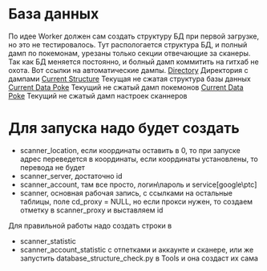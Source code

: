
# База данных
По идее Worker должен сам создать структуру БД при первой загрузке, но это не тестировалось.
Тут распологается структура БД, и полный дамп по покемонам, урезаны только секции отвечающие за сканеры.
Так как БД меняется постоянно, и болный дамп коммитить на гитхаб не охота.
Вот ссылки на автоматические дампы.
[Directory](http://pokestats.tatarnikov.org/database/) Директория с дампами
[Current Structure](http://pokestats.tatarnikov.org/database/current.structure.sql) Текущая не сжатая структура базы данных
[Current Data Poke](http://pokestats.tatarnikov.org/database/current.dump.pokemon.sql) Текущий не сжатый дамп покемонов
[Current Data Poke](http://pokestats.tatarnikov.org/database/current.dump.scanners.sql) Текущий не сжатый дамп настроек сканнеров

# Для запуска надо будет создать
- scanner_location, если координаты оставить в 0, то при запуске адрес переведется в координаты, если координаты установлены, то перевода не будет
- scanner_server, достаточно id
- scanner_account, там все просто, логин\пароль и service[google\ptc]
- scanner, основная рабочая запись, с ссылками на остальные таблицы, поле cd_proxy = NULL, но если прокси нужен, то создаем отметку в scanner_proxy и выставляем id

Для правильной работы надо создать строки в
- scanner_statistic
- scanner_account_statistic
с отпетками и аккаунте и сканере, или же запустить database_structure_check.py в Tools и она создаст их сама